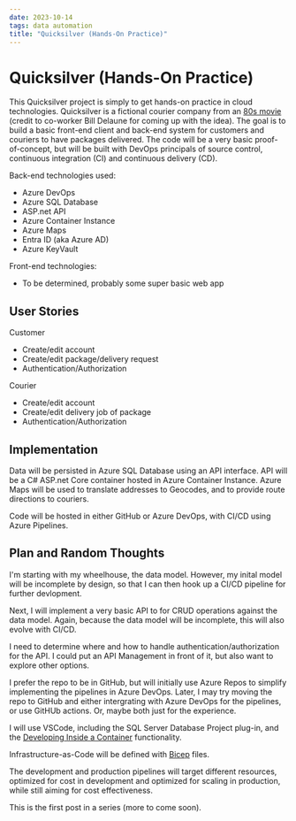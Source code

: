 ```yaml
---
date: 2023-10-14
tags: data automation
title: "Quicksilver (Hands-On Practice)"
---
```

# Quicksilver (Hands-On Practice)

This Quicksilver project is simply to get hands-on practice in cloud technologies. Quicksilver is a fictional courier company from an [80s movie](https://www.imdb.com/title/tt0091814/?ref_=nv_sr_srsg_0_tt_5_nm_3_q_quicksilver) (credit to co-worker Bill Delaune for coming up with the idea). The goal is to build a basic front-end client and back-end system for customers and couriers to have packages delivered. The code will be a very basic proof-of-concept, but will be built with DevOps principals of source control, continuous integration (CI) and continuous delivery (CD).

Back-end technologies used:

- Azure DevOps
- Azure SQL Database
- ASP.net API
- Azure Container Instance
- Azure Maps
- Entra ID (aka Azure AD)
- Azure KeyVault

Front-end technologies:

- To be determined, probably some super basic web app

## User Stories

Customer

- Create/edit account
- Create/edit package/delivery request
- Authentication/Authorization

Courier

- Create/edit account
- Create/edit delivery job of package
- Authentication/Authorization

## Implementation

Data will be persisted in Azure SQL Database using an API interface. API will be a C# ASP.net Core container hosted in Azure Container Instance. Azure Maps will be used to translate addresses to Geocodes, and to provide route directions to couriers.

Code will be hosted in either GitHub or Azure DevOps, with CI/CD using Azure Pipelines.

## Plan and Random Thoughts

I'm starting with my wheelhouse, the data model. However, my inital model will be incomplete by design, so that I can then hook up a CI/CD pipeline for further devlopment.

Next, I will implement a very basic API to for CRUD operations against the data model. Again, because the data model will be incomplete, this will also evolve with CI/CD.

I need to determine where and how to handle authentication/authorization for the API. I could put an API Management in front of it, but also want to explore other options.

I prefer the repo to be in GitHub, but will initially use Azure Repos to simplify implementing the pipelines in Azure DevOps. Later, I may try moving the repo to GitHub and either intergrating with Azure DevOps for the pipelines, or use GitHUb actions. Or, maybe both just for the experience.

I will use VSCode, including the SQL Server Database Project plug-in, and the [Developing Inside a Container](https://code.visualstudio.com/docs/devcontainers/containers) functionality.

Infrastructure-as-Code will be defined with [Bicep](https://learn.microsoft.com/en-us/azure/azure-resource-manager/bicep/overview?tabs=bicep) files.

The development and production pipelines will target different resources, optimized for cost in development and optimized for scaling in production, while still aiming for cost effectiveness.

This is the first post in a series (more to come soon).
